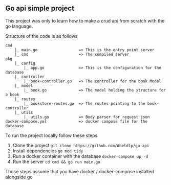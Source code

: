 ## Go api simple project

This project was only to learn how to make a crud api from scratch with the go language.

Structure of the code is as follows

```
cmd
    |_ main.go                  => This is the entry point server
    |_ cmd                      => The compiled server
pkg
    |_ config
        |_ app.go               => This is the configuration for the database
    |_ controller
        |_ book-controller.go   => The controller for the book Model
    |_ model
        |_ book.go              => The model holding the structure for a book
    |_ routes
        |_ bookstore-routes.go  => The routes pointing to the book-controller
    |_ utils
        |_ utils.go             => Body parser for request json
docker-compose.yml              => docker compose file for the database

```

To run the project locally follow these steps

1. Clone the project `git clone https://github.com/Abeldlp/go-api`
2. Install dependencies `go mod tidy`
3. Run a docker container with the database `docker-compose up -d`
4. Run the server `cd cmd && go run main.go`

Those steps assume that you have docker / docker-compose installed alongside go
